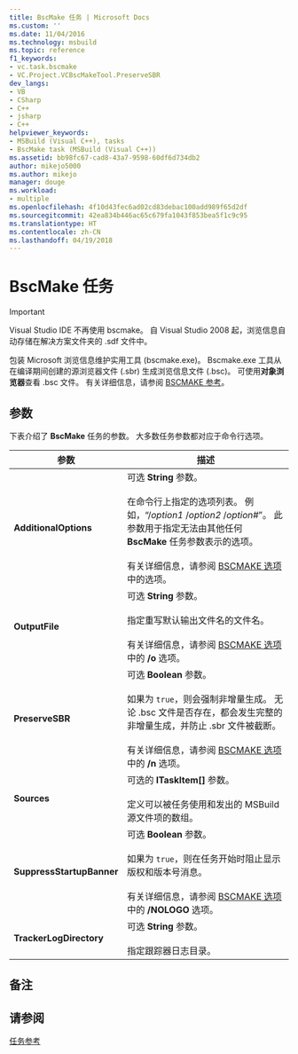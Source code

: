 ```yaml
---
title: BscMake 任务 | Microsoft Docs
ms.custom: ''
ms.date: 11/04/2016
ms.technology: msbuild
ms.topic: reference
f1_keywords:
- vc.task.bscmake
- VC.Project.VCBscMakeTool.PreserveSBR
dev_langs:
- VB
- CSharp
- C++
- jsharp
- C++
helpviewer_keywords:
- MSBuild (Visual C++), tasks
- BscMake task (MSBuild (Visual C++))
ms.assetid: bb98fc67-cad8-43a7-9598-60df6d734db2
author: mikejo5000
ms.author: mikejo
manager: douge
ms.workload:
- multiple
ms.openlocfilehash: 4f10d43fec6ad02cd83debac100add989f65d2df
ms.sourcegitcommit: 42ea834b446ac65c679fa1043f853bea5f1c9c95
ms.translationtype: HT
ms.contentlocale: zh-CN
ms.lasthandoff: 04/19/2018
---
```

# <a name="bscmake-task"></a>BscMake 任务
> [!IMPORTANT]
>  Visual Studio IDE 不再使用 bscmake。 自 Visual Studio 2008 起，浏览信息自动存储在解决方案文件夹的 .sdf 文件中。  
  
 包装 Microsoft 浏览信息维护实用工具 (bscmake.exe)。  Bscmake.exe 工具从在编译期间创建的源浏览器文件 (.sbr) 生成浏览信息文件 (.bsc)。 可使用**对象浏览器**查看 .bsc 文件。 有关详细信息，请参阅 [BSCMAKE 参考](/cpp/build/reference/bscmake-reference)。  
  
## <a name="parameters"></a>参数  
 下表介绍了 **BscMake** 任务的参数。 大多数任务参数都对应于命令行选项。  
  
|参数|描述|  
|---------------|-----------------|  
|**AdditionalOptions**|可选 **String** 参数。<br /><br /> 在命令行上指定的选项列表。 例如，“/*option1* /*option2* /*option#*”。 此参数用于指定无法由其他任何 **BscMake** 任务参数表示的选项。<br /><br /> 有关详细信息，请参阅 [BSCMAKE 选项](/cpp/build/reference/bscmake-options)中的选项。|  
|**OutputFile**|可选 **String** 参数。<br /><br /> 指定重写默认输出文件名的文件名。<br /><br /> 有关详细信息，请参阅 [BSCMAKE 选项](/cpp/build/reference/bscmake-options)中的 **/o** 选项。|  
|**PreserveSBR**|可选 **Boolean** 参数。<br /><br /> 如果为 `true`，则会强制非增量生成。 无论 .bsc 文件是否存在，都会发生完整的非增量生成，并防止 .sbr 文件被截断。<br /><br /> 有关详细信息，请参阅 [BSCMAKE 选项](/cpp/build/reference/bscmake-options)中的 **/n** 选项。|  
|**Sources**|可选的 **ITaskItem[]** 参数。<br /><br /> 定义可以被任务使用和发出的 MSBuild 源文件项的数组。|  
|**SuppressStartupBanner**|可选 **Boolean** 参数。<br /><br /> 如果为 `true`，则在任务开始时阻止显示版权和版本号消息。<br /><br /> 有关详细信息，请参阅 [BSCMAKE 选项](/cpp/build/reference/bscmake-options)中的 **/NOLOGO** 选项。|  
|**TrackerLogDirectory**|可选 **String** 参数。<br /><br /> 指定跟踪器日志目录。|  
  
## <a name="remarks"></a>备注  
  
## <a name="see-also"></a>请参阅  
 [任务参考](../msbuild/msbuild-task-reference.md)